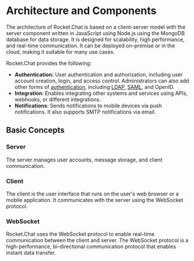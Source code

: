 # Architecture and Components

The architecture of Rocket.Chat is based on a client-server model with the server component written in JavaScript using Node.js using the MongoDB database for data storage. It is designed for scalability, high performance, and real-time communication. It can be deployed on-premise or in the cloud, making it suitable for many use cases.

Rocket.Chat provides the following:

* **Authentication:** User authentication and authorization, including user account creation, login, and access control. Administrators can also add other forms of [authentication](https://docs.rocket.chat/setup-and-configure/advanced-workspace-management/authentication), including [LDAP](https://docs.rocket.chat/use-rocket.chat/workspace-administration/settings/ldap), [SAML](https://docs.rocket.chat/use-rocket.chat/workspace-administration/settings/saml), and OpenID.
* **Integration**: Enables integrating other systems and services using APIs, webhooks, or different integrations.
* **Notifications**: Sends notifications to mobile devices via push notifications. It also supports SMTP notifications via email.

## Basic Concepts

### Server

The server manages user accounts, message storage, and client communication.

### Client

The client is the user interface that runs on the user's web browser or a mobile application. It communicates with the server using the WebSocket protocol.

### WebSocket

Rocket.Chat uses the WebSocket protocol to enable real-time communication between the client and server. The WebSocket protocol is a high-performance, bi-directional communication protocol that enables instant data transfer.
